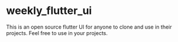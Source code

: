 # weekly_flutter_ui
This is an open source flutter UI for anyone to  clone and use in their projects. Feel free to use in your projects.
